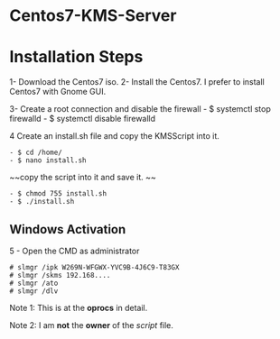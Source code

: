 # Centos7-KMS-Server
# **Installation Steps**

1- Download the Centos7 iso.
	2- Install the Centos7. I prefer to install Centos7 with Gnome GUI.

3- Create a root connection and disable the firewall 
	  - $ systemctl stop firewalld
	  - $ systemctl disable firewalld

4 Create an install.sh file and copy the KMSScript into it. 

	- $ cd /home/
	- $ nano install.sh
~~copy the script into it and save it. ~~

	- $ chmod 755 install.sh
	- $ ./install.sh


## Windows Activation 

5 - Open the CMD as administrator

	# slmgr /ipk W269N-WFGWX-YVC9B-4J6C9-T83GX
	# slmgr /skms 192.168....
	# slmgr /ato
	# slmgr /dlv

Note 1: This is at the **oprocs** in detail. 

Note 2: I am **not** the **owner** of the *script* file. 
